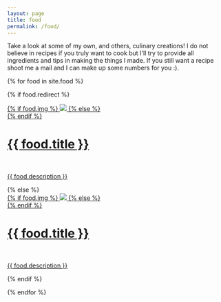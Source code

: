 ```yaml
---
layout: page
title: food
permalink: /food/
---
```

Take a look at some of my own, and others, culinary creations! I do not believe in recipes if you truly want to cook but I'll try to provide all ingredients and tips in making the things I made. If you still want a recipe shoot me a mail and I can make up some numbers for you :).

{% for food in site.food %}

{% if food.redirect %}
<div class="food">
    <div class="thumbnail">
        <a href="{{ food.redirect }}" target="_blank">
        {% if food.img %}
        <img class="thumbnail" src="{{ food.img }}"/>
        {% else %}
        <div class="thumbnail blankbox"></div>
        {% endif %}
        <span>
            <h1>{{ food.title }}</h1>
            <br/>
            <p>{{ food.description }}</p>
        </span>
        </a>
    </div>
</div>
{% else %}

<div class="food ">
    <div class="thumbnail">
        <a href="{{ site.baseurl }}{{ food.url }}">
        {% if food.img %}
        <img class="thumbnail" src="{{ food.img }}"/>
        {% else %}
        <div class="thumbnail blankbox"></div>
        {% endif %}
        <span>
            <h1>{{ food.title }}</h1>
            <br/>
            <p>{{ food.description }}</p>
        </span>
        </a>
    </div>
</div>

{% endif %}

{% endfor %}
